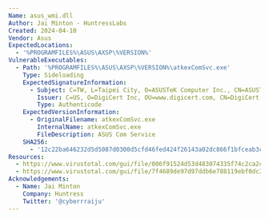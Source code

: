 ```yaml
---
Name: asus_wmi.dll
Author: Jai Minton - HuntressLabs
Created: 2024-04-10
Vendor: Asus
ExpectedLocations:
  - '%PROGRAMFILES%\ASUS\AXSP\%VERSION%'
VulnerableExecutables:
  - Path: '%PROGRAMFILES%\ASUS\AXSP\%VERSION%\atkexComSvc.exe'
    Type: Sideloading
    ExpectedSignatureInformation:
      - Subject: C=TW, L=Taipei City, O=ASUSTeK Computer Inc., CN=ASUSTeK Computer Inc.
        Issuer: C=US, O=DigiCert Inc, OU=www.digicert.com, CN=DigiCert EV Code Signing CA (SHA2)
        Type: Authenticode
    ExpectedVersionInformation:
      - OriginalFilename: atkexComSvc.exe
        InternalName: atkexComSvc.exe
        FileDescription: ASUS Com Service
    SHA256:
      - '12c22ba646232d5d5087d0300d5cfd46fed424f26143a02dc866f1bfceab3c10'
Resources:
  - https://www.virustotal.com/gui/file/006f91524d53d483074335f74c2ca2c10cab9b64de86f6151eedfa53174434f2/relations
  - https://www.virustotal.com/gui/file/7f4689de97d97ddb6e788119ebf0dc3707c66f8216d7cbc79ea329d0c3df63bf/details
Acknowledgements:
  - Name: Jai Minton
    Company: Huntress
    Twitter: '@cyberrraiju'
---
```


